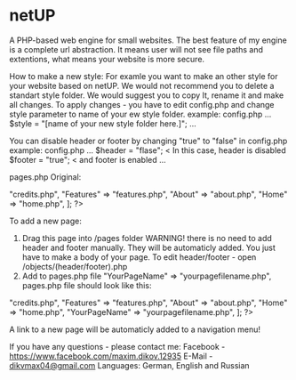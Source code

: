 # netUP
A PHP-based web engine for small websites.
The best feature of my engine is a complete url abstraction.
It means user will not see file paths and extentions, what means your
website is more secure.



How to make a new style:
For examle you want to make an other style for your website based on netUP.
We would not recommend you to delete a standart style folder. We would suggest you to
copy It, rename it and make all changes. To apply changes - you have to edit 
config.php and change style parameter to name of your ew style folder.
example:
config.php
...
$style = "[name of your new style folder here.]";
...

You can disable header or footer by changing "true" to "false" in config.php
example:
config.php
...
$header = "flase";  < In this case, header is disabled
$footer = "true";   < and footer is enabled
...

pages.php
Original:

<?php
$pages = [
    "Credits" => "credits.php",
    "Features" => "features.php",
    "About" => "about.php",
    "Home" => "home.php",
];
?>

To add a new page:
1) Drag this page into /pages folder
WARNING! there is no need to add header and footer manually. They will be automaticly added.
You just have to make a body of your page. To edit header/footer - open /objects/(header/footer).php
2) Add to pages.php file "YourPageName" => "yourpagefilename.php",
pages.php file should look like this:
<?php
$pages = [
    "Credits" => "credits.php",
    "Features" => "features.php",
    "About" => "about.php",
    "Home" => "home.php",
    "YourPageName" => "yourpagefilename.php",
];
?>

A link to a new page will be automaticly added to a navigation menu!

If you have any questions - please contact me:
Facebook - https://www.facebook.com/maxim.dikov.12935 			E-Mail - dikvmax04@gmail.com 		Languages: German, English and Russian
